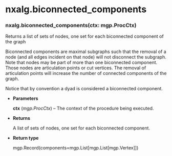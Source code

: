 # nxalg.biconnected_components


### nxalg.biconnected_components(ctx: mgp.ProcCtx)
Returns a list of sets of nodes, one set for each biconnected
component of the graph

Biconnected components are maximal subgraphs such that the removal of a
node (and all edges incident on that node) will not disconnect the
subgraph. Note that nodes may be part of more than one biconnected
component.  Those nodes are articulation points or cut vertices.  The
removal of articulation points will increase the number of connected
components of the graph.

Notice that by convention a dyad is considered a biconnected component.


* **Parameters**

    **ctx** (*mgp.ProcCtx*) – The context of the procedure being executed.



* **Returns**

    A list of sets of nodes, one set for each biconnected component.



* **Return type**

    mgp.Record(components=mgp.List[mgp.List[mgp.Vertex]])
